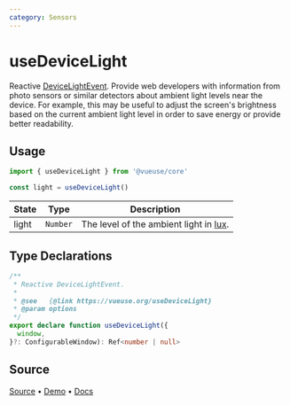 ```yaml
---
category: Sensors
---
```


# useDeviceLight

Reactive [DeviceLightEvent](https://developer.mozilla.org/en-US/docs/Web/API/DeviceLightEvent). Provide web developers with information from photo sensors or similar detectors about ambient light levels near the device. For example, this may be useful to adjust the screen's brightness based on the current ambient light level in order to save energy or provide better readability.

## Usage

```js
import { useDeviceLight } from '@vueuse/core'

const light = useDeviceLight()
```

| State | Type     | Description                                                                 |
| ----- | -------- | --------------------------------------------------------------------------- |
| light | `Number` | The level of the ambient light in [lux](https://en.wikipedia.org/wiki/Lux). |


<!--FOOTER_STARTS-->
## Type Declarations

```typescript
/**
 * Reactive DeviceLightEvent.
 *
 * @see   {@link https://vueuse.org/useDeviceLight}
 * @param options
 */
export declare function useDeviceLight({
  window,
}?: ConfigurableWindow): Ref<number | null>
```

## Source

[Source](https://github.com/vueuse/vueuse/blob/main/packages/core/useDeviceLight/index.ts) • [Demo](https://github.com/vueuse/vueuse/blob/main/packages/core/useDeviceLight/demo.vue) • [Docs](https://github.com/vueuse/vueuse/blob/main/packages/core/useDeviceLight/index.md)


<!--FOOTER_ENDS-->
